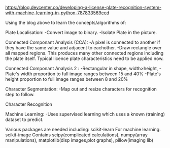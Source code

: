 
https://blog.devcenter.co/developing-a-license-plate-recognition-system-with-machine-learning-in-python-787833569ccd

Using the blog above to learn the concepts/algorithms of:

Plate Localisation:
  -Convert image to binary.
  -Isolate Plate in the picture.  
  
Connected Componant Analysis (CCA):
  -A pixel is connected to another if they have the same value and adjacent to eachother.
  -Draw rectangle over all mapped regions.
  This produces many other connected regions including the plate itself.
  Typical licence plate characteristics need to be applied now.
  
Connected Componant Analysis 2 :
  -Rectangular in shape, width>height, 
  -Plate's width proportion to full image ranges between 15 and 40%
  -Plate's height proportion to full image ranges between 8 and 20%
 
Character Segmentation:
  -Map out and resize characters for recognition step to follow.
  
Character Recognition

Machine Learning:
  -Uses supervised learning which uses a known (training) dataset to predict.
  
 
Various packages are needed including:
  scikit-learn   For machine learning.
  scikit-image   Contains scipy(complicated calculations), 
                  numpy(array manipulations), 
                  matplotlib(disp images,plot graphs),
                  pillow(imaging lib)
